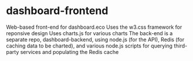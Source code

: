 # dashboard-frontend

Web-based front-end for dashboard.eco
Uses the w3.css framework for reponsive design
Uses charts.js for various charts
The back-end is a separate repo, dashboard-backend, using node.js (for the API), Redis (for caching data to be charted), and various node.js scripts for querying third-party services and populating the Redis cache
